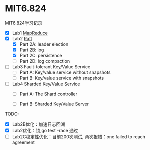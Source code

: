 # MIT6.824
MIT6.824学习记录
- [x] Lab1 [MapReduce](./src/mr)
- [x] Lab2 [Raft](./src/raft)
  - [x] Part 2A: leader election 
  - [x] Part 2B: log
  - [x] Part 2C: persistence
  - [ ] Part 2D: log compaction
- [ ] Lab3 Fault-tolerant Key/Value Service
  - [ ] Part A: Key/value service without snapshots 
  - [ ] Part B: Key/value service with snapshots  
- [ ] Lab4  Sharded Key/Value Service
  - [ ] Part A: The Shard controller
  - [ ] Part B: Sharded Key/Value Server


TODO:
- [x] Lab2B优化：加速日志回溯
- [x] Lab2优化：锁,go test -race 通过 
- [ ] Lab2C稳定性优化：目前200次测试, 两次报错：one failed to reach agreement
